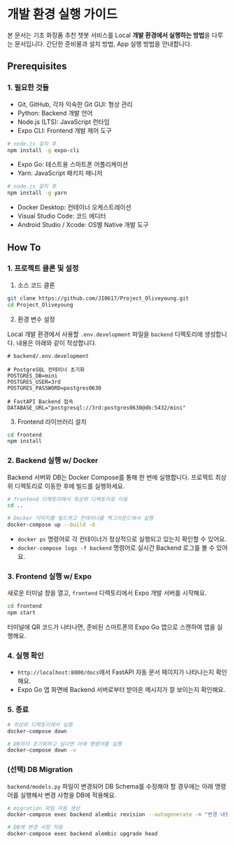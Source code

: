 # 개발 환경 실행 가이드

본 문서는 기초 화장품 추천 챗봇 서비스를 Local **개발 환경에서 실행하는 방법**을 다루는 문서입니다. 간단한 준비물과 설치 방법, App 실행 방법을 안내합니다.

## Prerequisites

### 1. 필요한 것들

* Git, GitHub, 각자 익숙한 Git GUI: 형상 관리
* Python: Backend 개발 언어
* Node.js (LTS): JavaScript 런타임
* Expo CLI: Frontend 개발 제어 도구
```bash
# node.js 설치 후
npm install -g expo-cli
```
* Expo Go: 테스트용 스마트폰 어플리케이션
* Yarn: JavaScript 패키지 매니저
```bash
# node.js 설치 후
npm install -g yarn
```
* Docker Desktop: 컨테이너 오케스트레이션
* Visual Studio Code: 코드 에디터
* Android Studio / Xcode: OS별 Native 개발 도구

## How To

### 1. 프로젝트 클론 및 설정

1. 소스 코드 클론

```bash
git clone https://github.com/JI0617/Project_Oliveyoung.git
cd Project_Oliveyoung
```

2. 환경 변수 설정

Local 개발 환경에서 사용할 `.env.development` 파일을 `backend` 디렉토리에 생성합니다. 내용은 아래와 같이 작성합니다.

```
# backend/.env.development

# PostgreSQL 컨테이너 초기화
POSTGRES_DB=mini
POSTGRES_USER=3rd
POSTGRES_PASSWORD=postgres0630

# FastAPI Backend 접속
DATABASE_URL="postgresql://3rd:postgres0630@db:5432/mini" 
```

3. Frontend 라이브러리 설치

```bash
cd frontend
npm install
```

### 2. Backend 실행 w/ Docker

Backend 서버와 DB는 Docker Compose를 통해 한 번에 실행합니다. 프로젝트 최상위 디렉토리로 이동한 후에 빌드를 실행하세요.

```bash
# frontend 디렉토리에서 최상위 디렉토리로 이동
cd ..

# Docker 이미지를 빌드하고 컨테이너를 백그라운드에서 실행
docker-compose up --build -d
```

* `docker ps` 명령어로 각 컨테이너가 정상적으로 실행되고 있는지 확인할 수 있어요.
* `docker-compose logs -f backend` 명령어로 실시간 Backend 로그를 볼 수 있어요.

### 3. Frontend 실행 w/ Expo

새로운 터미널 창을 열고, `frontend` 디렉토리에서 Expo 개발 서버를 시작해요.

```bash
cd frontend
npm start
```

터미널에 QR 코드가 나타나면, 준비된 스마트폰의 Expo Go 앱으로 스캔하여 앱을 실행해요.

### 4. 실행 확인

* `http://localhost:8000/docs`에서 FastAPI 자동 문서 페이지가 나타나는지 확인해요.
* Expo Go 앱 화면에 Backend 서버로부터 받아온 메시지가 잘 보이는지 확인해요.

### 5. 종료

```bash
# 최상위 디렉토리에서 실행
docker-compose down

# DB까지 초기화하고 싶다면 아래 명령어를 실행
docker-compose down -v
```

### (선택) DB Migration

`backend/models.py` 파일이 변경되어 DB Schema를 수정해야 할 경우에는 아래 명령어를 실행해서 변경 사항을 DB에 적용해요.

```bash
# migration 파일 자동 생성
docker-compose exec backend alembic revision --autogenerate -m "변경 내용 요약"

# DB에 변경 사항 적용
docker-compose exec backend alembic upgrade head
```